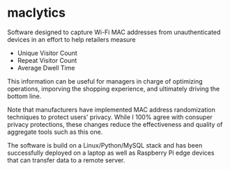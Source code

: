 # maclytics

Software designed to capture Wi-Fi MAC addresses from unauthenticated devices in an effort to help retailers measure
* Unique Visitor Count
* Repeat Visitor Count
* Average Dwell Time

This information can be useful for managers in charge of optimizing operations, imporving the shopping experience, and 
ultimately driving the bottom line.

Note that manufacturers have implemented MAC address randomization techniques to protect users' privacy.  While I 100% agree
with consuper privacy protections, these changes reduce the effectiveness and quality of aggregate tools such as this one.

The software is build on a Linux/Python/MySQL stack and has been successfully deployed on a laptop as well as Raspberry Pi 
edge devices that can transfer data to a remote server.

